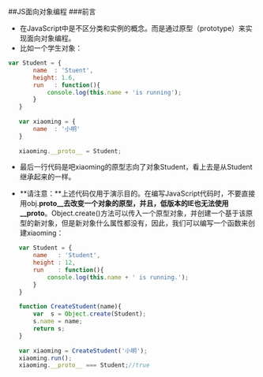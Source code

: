##JS面向对象编程
 ###前言
 - 在JavaScript中是不区分类和实例的概念。而是通过原型（prototype）来实现面向对象编程。
 - 比如一个学生对象：
 ```js
 var Student = {
        name  : 'Stuent',
        height: 1.6,
        run   : function(){
            console.log(this.name + 'is running');
        }
    }
    
    var xiaoming = {
        name  : '小明'
    }
    
    xiaoming.__proto__ = Student;
 ```
 - 最后一行代码是吧xiaoming的原型志向了对象Student，看上去是从Student继承起来的一样。
 
 - **请注意：**上述代码仅用于演示目的。在编写JavaScript代码时，不要直接用obj.__proto__去改变一个对象的原型，并且，低版本的IE也无法使用__proto__。Object.create()方法可以传入一个原型对象，并创建一个基于该原型的新对象，但是新对象什么属性都没有，因此，我们可以编写一个函数来创建xiaoming：
 
 ```js
    var Student = {
        name   : 'Student',
        height : 12,
        run    : function(){
            console.log(this.name + ' is running.');
        }
    }
    
    function CreateStudent(name){
        var  s = Object.create(Student);
        s.name = name;
        return s;
    }
    
    var xiaoming = CreateStudent('小明');
    xiaoming.run();
    xiaoming.__proto__ === Student;//true
 ```